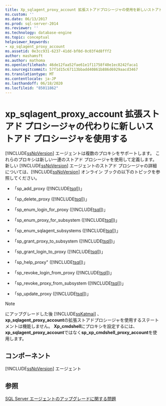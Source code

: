 ```yaml
---
title: Xp_sqlagent_proxy_account 拡張ストアドプロシージャの使用を新しいストアドプロシージャに置き換える |Microsoft Docs
ms.custom: ''
ms.date: 06/13/2017
ms.prod: sql-server-2014
ms.reviewer: ''
ms.technology: database-engine
ms.topic: conceptual
helpviewer_keywords:
- xp_sqlagent_proxy_account
ms.assetid: 0e3cc931-6237-41dd-bf0d-0c03f4d8fff2
author: mashamsft
ms.author: mathoma
ms.openlocfilehash: 46de12faa52fae61e1f11758f40e1ec8242faca1
ms.sourcegitcommit: 57f1d15c67113bbadd40861b886d6929aacd3467
ms.translationtype: MT
ms.contentlocale: ja-JP
ms.lasthandoff: 06/18/2020
ms.locfileid: "85011862"
---
```

# <a name="replace-usage-of-the-xp_sqlagent_proxy_account-extended-stored-procedure-with-new-stored-procedures"></a>xp_sqlagent_proxy_account 拡張ストアド プロシージャの代わりに新しいストアド プロシージャを使用する
  [!INCLUDE[ssNoVersion](../../includes/ssnoversion-md.md)] エージェントは複数のプロキシをサポートします。 これらのプロキシは新しい一連のストアド プロシージャを使用して定義します。 新しい [!INCLUDE[ssNoVersion](../../includes/ssnoversion-md.md)] エージェントのストアド プロシージャの詳細については、[!INCLUDE[ssNoVersion](../../includes/ssnoversion-md.md)] オンライン ブックの以下のトピックを参照してください。  
  
-   「sp_add_proxy ([!INCLUDE[tsql](../../includes/tsql-md.md)])」  
  
-   「sp_delete_proxy ([!INCLUDE[tsql](../../includes/tsql-md.md)])」  
  
-   「sp_enum_login_for_proxy ([!INCLUDE[tsql](../../includes/tsql-md.md)])」  
  
-   「sp_enum_proxy_for_subsystem ([!INCLUDE[tsql](../../includes/tsql-md.md)])」  
  
-   「sp_enum_sqlagent_subsystems ([!INCLUDE[tsql](../../includes/tsql-md.md)])」  
  
-   「sp_grant_proxy_to_subsystem ([!INCLUDE[tsql](../../includes/tsql-md.md)])」  
  
-   「sp_grant_login_to_proxy ([!INCLUDE[tsql](../../includes/tsql-md.md)])」  
  
-   「sp_help_proxy" ([!INCLUDE[tsql](../../includes/tsql-md.md)])」  
  
-   「sp_revoke_login_from_proxy ([!INCLUDE[tsql](../../includes/tsql-md.md)])」  
  
-   「sp_revoke_proxy_from_subsystem ([!INCLUDE[tsql](../../includes/tsql-md.md)])」  
  
-   「sp_update_proxy ([!INCLUDE[tsql](../../includes/tsql-md.md)])」  
  
> [!NOTE]  
>  にアップグレードした後 [!INCLUDE[ssKatmai](../../includes/sskatmai-md.md)] 、 **xp_sqlagent_proxy_account**の拡張ストアドプロシージャを使用するステートメントは機能しません。 **Xp_cmdshell**にプロキシを設定するには、 **xp_sqlagent_proxy_account**ではなく**sp_xp_cmdshell_proxy_account**を使用します。  
  
## <a name="component"></a>コンポーネント  
 [!INCLUDE[ssNoVersion](../../includes/ssnoversion-md.md)] エージェント  
  
## <a name="see-also"></a>参照  
 [SQL Server エージェントのアップグレードに関する問題](../../../2014/sql-server/install/sql-server-agent-upgrade-issues.md)  
  
  
